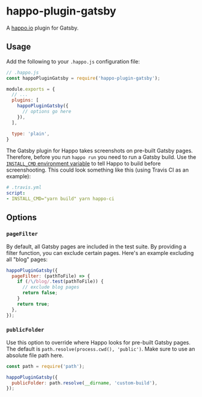 # happo-plugin-gatsby

A [happo.io](https://github.com/enduire/happo.io) plugin for Gatsby.

## Usage

Add the following to your `.happo.js` configuration file:

```js
// .happo.js
const happoPluginGatsby = require('happo-plugin-gatsby');

module.exports = {
  // ...
  plugins: [
    happoPluginGatsby({
      // options go here
    }),
  ],

  type: 'plain',
}
```

The Gatsby plugin for Happo takes screenshots on pre-built Gatsby pages.
Therefore, before you run `happo run` you need to run a Gatsby build. Use the
[`INSTALL_CMD` environment
variable](https://github.com/enduire/happo.io#integrating-with-your-continuous-integration-ci-environment)
to tell Happo to build before screenshooting.  This could look something like
this (using Travis CI as an example):

```yaml
# .travis.yml
script:
- INSTALL_CMD="yarn build" yarn happo-ci
```

## Options

### `pageFilter`

By default, all Gatsby pages are included in the test suite. By providing a
filter function, you can exclude certain pages. Here's an example excluding all
"blog" pages:

```js
happoPluginGatsby({
  pageFilter: (pathToFile) => {
    if (/\/blog/.test(pathToFile)) {
      // exclude blog pages
      return false;
    }
    return true;
  },
});
```

### `publicFolder`

Use this option to override where Happo looks for pre-built Gatsby pages. The
default is `path.resolve(process.cwd(), 'public')`. Make sure to use an
absolute file path here.

```js
const path = require('path');

happoPluginGatsby({
  publicFolder: path.resolve(__dirname, 'custom-build'),
});
```
